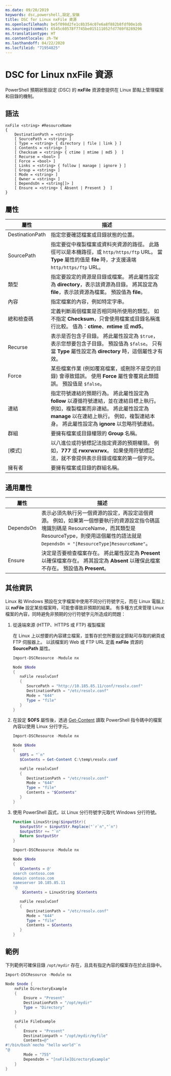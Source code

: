 ```yaml
---
ms.date: 09/20/2019
keywords: dsc,powershell,設定,安裝
title: DSC for Linux nxFile 資源
ms.openlocfilehash: be5f098d2fe1c8b354c07e6a8f882b8fdf00e1db
ms.sourcegitcommit: 6545c60578f7745be015111052fd7769f8289296
ms.translationtype: HT
ms.contentlocale: zh-TW
ms.lasthandoff: 04/22/2020
ms.locfileid: "71954825"
---
```

# <a name="dsc-for-linux-nxfile-resource"></a>DSC for Linux nxFile 資源

PowerShell 預期狀態設定 (DSC) 的 **nxFile** 資源會提供在 Linux 節點上管理檔案和目錄的機制。

## <a name="syntax"></a>語法

```Syntax
nxFile <string> #ResourceName
{
    DestinationPath = <string>
    [ SourcePath = <string> ]
    [ Type = <string> { directory | file | link } ]
    [ Contents = <string> ]
    [ Checksum = <string> { ctime | mtime | md5 }  ]
    [ Recurse = <bool> ]
    [ Force = <bool> ]
    [ Links = <string> { follow | manage | ignore } ]
    [ Group = <string> ]
    [ Mode = <string> ]
    [ Owner = <string> ]
    [ DependsOn = <string[]> ]
    [ Ensure = <string> { Absent | Present }  ]
}
```

## <a name="properties"></a>屬性

|屬性 |描述 |
|---|---|
|DestinationPath |指定您要確認檔案或目錄狀態的位置。 |
|SourcePath |指定要從中複製檔案或資料夾資源的路徑。 此路徑可以是本機路徑，或 `http/https/ftp` URL。 當 **Type** 屬性的值是 **file** 時，才支援遠端 `http/https/ftp` URL。 |
|類型 |指定要設定的資源是目錄或檔案。 將此屬性設定為 **directory**，表示該資源為目錄。 將其設定為 **file**，表示該資源為檔案。 預設值為 **file**。 |
|內容 |指定檔案的內容，例如特定字串。 |
|總和檢查碼 |定義判斷兩個檔案是否相同時所使用的類型。 如不指定 **Checksum**，只會使用檔案或目錄名稱進行比較。 值為：**ctime**、**mtime** 或 **md5**。 |
|Recurse |表示是否包含子目錄。 將此屬性設定為 `$true`，表示您想要包含子目錄。 預設值為 `$false`。 只有當 **Type** 屬性設定為 **directory** 時，這個屬性才有效。 |
|Force |某些檔案作業 (例如覆寫檔案，或刪除不是空的目錄) 會導致錯誤。 使用 **Force** 屬性會覆寫此類錯誤。 預設值是 `$false`。 |
|連結 |指定符號連結的預期行為。 將此屬性設定為 **follow** 以遵循符號連結，並在連結目標上執行。 例如，複製檔案而非連結。 將此屬性設定為 **manage** 以在連結上執行。 例如，複製連結本身。 將此屬性設定為 **ignore** 以忽略符號連結。 |
|群組 |要擁有檔案或目錄權限的 **Group** 名稱。 |
|[模式] |以八進位或符號標記法指定資源的預期權限。 例如，**777** 或 **rwxrwxrwx**。 如果使用符號標記法，就不會提供表示目錄或檔案的第一個字元。 |
|擁有者 |要擁有檔案或目錄的群組名稱。 |

## <a name="common-properties"></a>通用屬性

|屬性 |描述 |
|---|---|
|DependsOn |表示必須先執行另一個資源的設定，再設定這個資源。 例如，如果第一個想要執行的資源設定指令碼區塊識別碼是 ResourceName，而其類型是 ResourceType，則使用這個屬性的語法就是 `DependsOn = "[ResourceType]ResourceName"`。 |
|Ensure |決定是否要檢查檔案存在。 將此屬性設定為 **Present** 以確保檔案存在。 將其設定為 **Absent** 以確保此檔案不存在。 預設值為 **Present**。 |

## <a name="additional-information"></a>其他資訊

Linux 和 Windows 預設在文字檔案中使用不同分行符號字元，而在 Linux 電腦上以 **nxFile** 設定某些檔案時，可能會導致非預期的結果。 有多種方式來管理 Linux 檔案的內容，同時避免非預期的分行符號字元所造成的問題：

1. 從遠端來源 (HTTP、HTTPS 或 FTP) 複製檔案

   在 Linux 上以想要的內容建立檔案，並暫存於您所要設定節點可存取的網頁或 FTP 伺服器上。 以該檔案的 Web 或 FTP URL 定義 **nxFile** 資源的 **SourcePath** 屬性。

   ```powershell
   Import-DSCResource -Module nx

   Node $Node
   {
      nxFile resolvConf
      {
         SourcePath = "http://10.185.85.11/conf/resolv.conf"
         DestinationPath = "/etc/resolv.conf"
         Mode = "644"
         Type = "file"
      }
   }
   ```

1. 在設定 **$OFS** 屬性後，透過 [Get-Content](https://technet.microsoft.com/library/hh849787.aspx) 讀取 PowerShell 指令碼中的檔案內容以使用 Linux 分行字元。

   ```powershell
   Import-DSCResource -Module nx

   Node $Node
   {
      $OFS = "`n"
      $Contents = Get-Content C:\temp\resolv.conf

      nxFile resolvConf
      {
         DestinationPath = "/etc/resolv.conf"
         Mode = "644"
         Type = "file"
         Contents = "$Contents"
      }
   }
   ```

1. 使用 PowerShell 函式，以 Linux 分行符號字元取代 Windows 分行符號。

   ```powershell
   Function LinuxString($inputStr){
      $outputStr = $inputStr.Replace("`r`n","`n")
      $outputStr += "`n"
      Return $outputStr
   }

   Import-DSCResource -Module nx

   Node $Node
   {
      $Contents = @'
   search contoso.com
   domain contoso.com
   nameserver 10.185.85.11
   '@
       $Contents = LinuxString $Contents

      nxFile resolvConf
      {
         DestinationPath = "/etc/resolv.conf"
         Mode = "644"
         Type = "file"
         Contents = $Contents
      }
   }
   ```

## <a name="example"></a>範例

下列範例可確保目錄 `/opt/mydir` 存在，且具有指定內容的檔案存在於此目錄中。

```powershell
Import-DSCResource -Module nx

Node $node {
    nxFile DirectoryExample
    {
        Ensure = "Present"
        DestinationPath = "/opt/mydir"
        Type = "Directory"
    }

    nxFile FileExample
    {
        Ensure = "Present"
        Destinationpath = "/opt/mydir/myfile"
        Contents=@"
#!/bin/bash`necho "hello world"`n
"@
        Mode = "755"
        DependsOn = "[nxFile]DirectoryExample"
    }
}
```